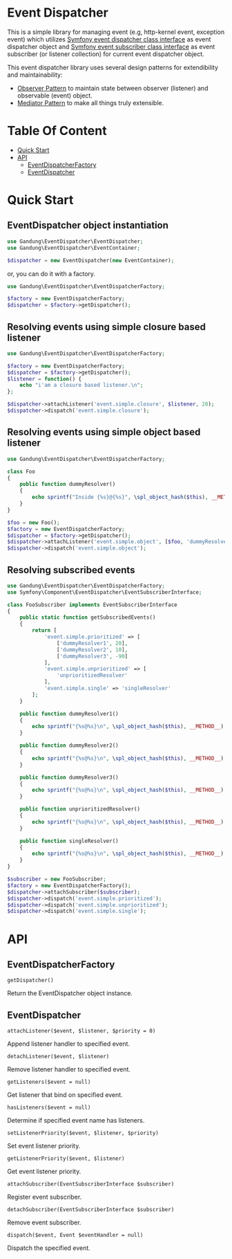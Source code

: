# Event Dispatcher

This is a simple library for managing event (e.g, http-kernel event, exception event) which utilizes [Symfony event dispatcher class interface](http://api.symfony.com/master/Symfony/Component/EventDispatcher/EventDispatcherInterface.html) as event dispatcher object and [Symfony event subscriber class interface](http://api.symfony.com/master/Symfony/Component/EventDispatcher/EventSubscriberInterface.html) as event subscriber (or listener collection) for current event dispatcher object.

This event dispatcher library uses several design patterns for extendibility and maintainability:

- [Observer Pattern](https://en.wikipedia.org/wiki/Observer_pattern) to maintain state between observer (listener) and observable (event) object.
- [Mediator Pattern](https://en.wikipedia.org/wiki/Mediator_pattern) to make all things truly extensible.

# Table Of Content

- [Quick Start](#quick-start)
- [API](#api)
	- [EventDispatcherFactory](#eventdispatcherfactory)
	- [EventDispatcher](#eventdispatcher)

# Quick Start

## EventDispatcher object instantiation

```php
use Gandung\EventDispatcher\EventDispatcher;
use Gandung\EventDispatcher\EventContainer;

$dispatcher = new EventDispatcher(new EventContainer);
```

or, you can do it with a factory.

```php
use Gandung\EventDispatcher\EventDispatcherFactory;

$factory = new EventDispatcherFactory;
$dispatcher = $factory->getDispatcher();
```

## Resolving events using simple closure based listener

```php
use Gandung\EventDispatcher\EventDispatcherFactory;

$factory = new EventDispatcherFactory;
$dispatcher = $factory->getDispatcher();
$listener = function() {
	echo "i'am a closure based listener.\n";
};

$dispatcher->attachListener('event.simple.closure', $listener, 20);
$dispatcher->dispatch('event.simple.closure');
```

## Resolving events using simple object based listener

```php
use Gandung\EventDispatcher\EventDispatcherFactory;

class Foo
{
	public function dummyResolver()
	{
		echo sprintf("Inside {%s}@{%s}", \spl_object_hash($this), __METHOD__);
	}
}

$foo = new Foo();
$factory = new EventDispatcherFactory;
$dispatcher = $factory->getDispatcher();
$dispatcher->attachListener('event.simple.object', [$foo, 'dummyResolver'], 20);
$dispatcher->dispatch('event.simple.object');
```

## Resolving subscribed events

```php
use Gandung\EventDispatcher\EventDispatcherFactory;
use Symfony\Component\EventDispatcher\EventSubscriberInterface;

class FooSubscriber implements EventSubscriberInterface
{
	public static function getSubscribedEvents()
	{
		return [
			'event.simple.prioritized' => [
				['dummyResolver1', 20],
				['dummyResolver2', 10],
				['dummyResolver3', -90]
			],
			'event.simple.unprioritized' => [
				'unprioritizedResolver'
			],
			'event.simple.single' => 'singleResolver'
		];
	}

	public function dummyResolver1()
	{
		echo sprintf("{%s@%s}\n", \spl_object_hash($this), __METHOD__);
	}

	public function dummyResolver2()
	{
		echo sprintf("{%s@%s}\n", \spl_object_hash($this), __METHOD__);
	}

	public function dummyResolver3()
	{
		echo sprintf("{%s@%s}\n", \spl_object_hash($this), __METHOD__);
	}

	public function unprioritizedResolver()
	{
		echo sprintf("{%s@%s}\n", \spl_object_hash($this), __METHOD__);
	}

	public function singleResolver()
	{
		echo sprintf("{%s@%s}\n", \spl_object_hash($this), __METHOD__);
	}
}

$subscriber = new FooSubscriber;
$factory = new EventDispatcherFactory();
$dispatcher->attachSubscriber($subscriber);
$dispatcher->dispatch('event.simple.prioritized');
$dispatcher->dispatch('event.simple.unprioritized');
$dispatcher->dispatch('event.simple.single');
```

# API

## EventDispatcherFactory

```getDispatcher()```

Return the EventDispatcher object instance.

## EventDispatcher

```attachListener($event, $listener, $priority = 0)```

Append listener handler to specified event.

```detachListener($event, $listener)```

Remove listener handler to specified event.

```getListeners($event = null)```

Get listener that bind on specified event.

```hasListeners($event = null)```

Determine if specified event name has listeners.

```setListenerPriority($event, $listener, $priority)```

Set event listener priority.

```getListenerPriority($event, $listener)```

Get event listener priority.

```attachSubscriber(EventSubscriberInterface $subscriber)```

Register event subscriber.

```detachSubscriber(EventSubscriberInterface $subscriber)```

Remove event subscriber.

```dispatch($event, Event $eventHandler = null)```

Dispatch the specified event.
